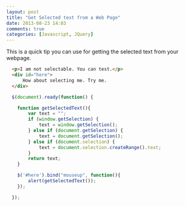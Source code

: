 ```yaml
---
layout: post
title: "Get Selected text from a Web Page"
date: 2013-08-23 14:03
comments: true
categories: [Javascript, JQuery]
---
```


This is a quick tip you can use for getting the selected text from your webpage.

``` html
  <p>I am not selectable. You can test.</p>
  <div id="here">
      How about selecting me. Try me.
  </div>
```

``` javascript
  $(document).ready(function() {

    function getSelectedText(){
        var text = "";
        if (window.getSelection) {
            text = window.getSelection();
        } else if (document.getSelection) {
            text = document.getSelection();
        } else if (document.selection) {
            text = document.selection.createRange().text;
        }
        return text;
    }

    $('#here').bind("mouseup", function(){
        alert(getSelectedText());
    });

  });
```
